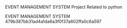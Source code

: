 
EVENT MANAGEMENT SYSTEM
Project Related to python

EVENT MANAGEMENT SYSTEM
479b387bb31ad4a1da6a3f0f37a602ffa0c6a597


